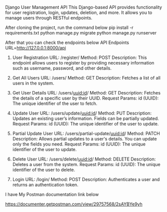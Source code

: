 Django User Management API
This Django-based API provides functionality for user registration, login, updates, deletion, and more. It allows you to manage users through RESTful endpoints.

After cloning the project, run the command below
pip install -r requirements.txt
python manage.py migrate
python manage.py runserver

After that you can check the endpoints below
API Endpoints
URL=http://127.0.0.1:8000/api
1. User Registration
URL: /register/
Method: POST
Description: This endpoint allows users to register by providing necessary information such as username, password, and other details.
2. Get All Users
URL: /users/
Method: GET
Description: Fetches a list of all users in the system.

3. Get User Details
URL: /users/<uuid:id>/
Method: GET
Description: Fetches the details of a specific user by their UUID.
Request Params:
id (UUID): The unique identifier of the user to fetch.

4. Update User
URL: /users/update/<uuid:id>/
Method: PUT
Description: Updates an existing user’s information. Fields can be partially updated.
Request Params:
id (UUID): The unique identifier of the user to update.

5. Partial Update User
URL: /users/partial-update/<uuid:id>/
Method: PATCH
Description: Allows partial updates to a user's details. You can update only the fields you need.
Request Params:
id (UUID): The unique identifier of the user to update.

6. Delete User
URL: /users/delete/<uuid:id>/
Method: DELETE
Description: Deletes a user from the system.
Request Params:
id (UUID): The unique identifier of the user to delete.

7. Login
URL: /login/
Method: POST
Description: Authenticates a user and returns an authentication token.

I have My Postman documentation link below 

https://documenter.getpostman.com/view/29757568/2sAYBYe9yh
